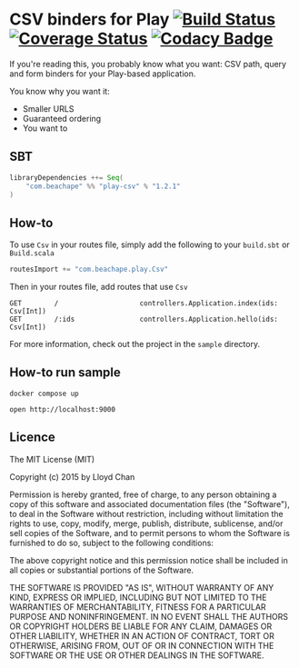# CSV binders for Play [![Build Status](https://travis-ci.org/lloydmeta/play-csv.svg?branch=master)](https://travis-ci.org/lloydmeta/play-csv) [![Coverage Status](https://coveralls.io/repos/lloydmeta/play-csv/badge.svg?branch=master)](https://coveralls.io/r/lloydmeta/play-csv?branch=master) [![Codacy Badge](https://www.codacy.com/project/badge/011ba7adf75c4b26ac42dbd5e0d46f13)](https://www.codacy.com/public/lloydmeta/play-csv)

If you're reading this, you probably know what you want: CSV path, query and form binders for
your Play-based application.

You know why you want it:

- Smaller URLS
- Guaranteed ordering
- You want to

## SBT

```scala
libraryDependencies ++= Seq(
    "com.beachape" %% "play-csv" % "1.2.1"
)
```

## How-to

To use `Csv` in your routes file, simply add the following to your `build.sbt` or `Build.scala`

```scala
routesImport += "com.beachape.play.Csv"
```

Then in your routes file, add routes that use `Csv`

```
GET        /                    controllers.Application.index(ids: Csv[Int])
GET        /:ids                controllers.Application.hello(ids: Csv[Int])
```

For more information, check out the project in the `sample` directory.

## How-to run sample

```
docker compose up
```

```
open http://localhost:9000
```

## Licence

The MIT License (MIT)

Copyright (c) 2015 by Lloyd Chan

Permission is hereby granted, free of charge, to any person obtaining a copy
of this software and associated documentation files (the "Software"), to deal
in the Software without restriction, including without limitation the rights
to use, copy, modify, merge, publish, distribute, sublicense, and/or sell
copies of the Software, and to permit persons to whom the Software is
furnished to do so, subject to the following conditions:

The above copyright notice and this permission notice shall be included in
all copies or substantial portions of the Software.

THE SOFTWARE IS PROVIDED "AS IS", WITHOUT WARRANTY OF ANY KIND, EXPRESS OR
IMPLIED, INCLUDING BUT NOT LIMITED TO THE WARRANTIES OF MERCHANTABILITY,
FITNESS FOR A PARTICULAR PURPOSE AND NONINFRINGEMENT. IN NO EVENT SHALL THE
AUTHORS OR COPYRIGHT HOLDERS BE LIABLE FOR ANY CLAIM, DAMAGES OR OTHER
LIABILITY, WHETHER IN AN ACTION OF CONTRACT, TORT OR OTHERWISE, ARISING FROM,
OUT OF OR IN CONNECTION WITH THE SOFTWARE OR THE USE OR OTHER DEALINGS IN
THE SOFTWARE.
